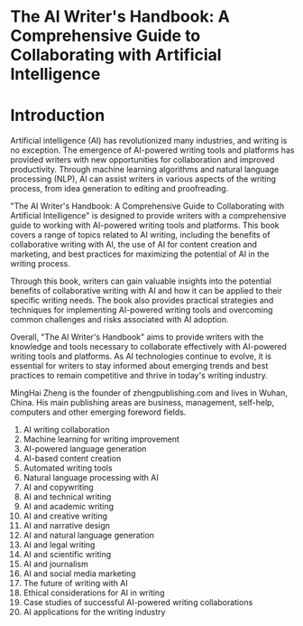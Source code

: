 # The AI Writer's Handbook: A Comprehensive Guide to Collaborating with Artificial Intelligence

# Introduction

Artificial intelligence (AI) has revolutionized many industries, and writing is no exception. The emergence of AI-powered writing tools and platforms has provided writers with new opportunities for collaboration and improved productivity. Through machine learning algorithms and natural language processing (NLP), AI can assist writers in various aspects of the writing process, from idea generation to editing and proofreading.

"The AI Writer's Handbook: A Comprehensive Guide to Collaborating with Artificial Intelligence" is designed to provide writers with a comprehensive guide to working with AI-powered writing tools and platforms. This book covers a range of topics related to AI writing, including the benefits of collaborative writing with AI, the use of AI for content creation and marketing, and best practices for maximizing the potential of AI in the writing process.

Through this book, writers can gain valuable insights into the potential benefits of collaborative writing with AI and how it can be applied to their specific writing needs. The book also provides practical strategies and techniques for implementing AI-powered writing tools and overcoming common challenges and risks associated with AI adoption.

Overall, "The AI Writer's Handbook" aims to provide writers with the knowledge and tools necessary to collaborate effectively with AI-powered writing tools and platforms. As AI technologies continue to evolve, it is essential for writers to stay informed about emerging trends and best practices to remain competitive and thrive in today's writing industry.

MingHai Zheng is the founder of zhengpublishing.com and lives in Wuhan, China. His main publishing areas are business, management, self-help, computers and other emerging foreword fields.



1. AI writing collaboration
2. Machine learning for writing improvement
3. AI-powered language generation
4. AI-based content creation
5. Automated writing tools
6. Natural language processing with AI
7. AI and copywriting
8. AI and technical writing
9. AI and academic writing
10. AI and creative writing
11. AI and narrative design
12. AI and natural language generation
13. AI and legal writing
14. AI and scientific writing
15. AI and journalism
16. AI and social media marketing
17. The future of writing with AI
18. Ethical considerations for AI in writing
19. Case studies of successful AI-powered writing collaborations
20. AI applications for the writing industry
